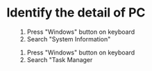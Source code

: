 <h1>Identify the detail of PC</h1>
<ol>
    <ol>
        <li>Press "Windows" button on keyboard</li>
        <li>Search "System Information"</li>
    </ol>
    <ol>
        <li>Press "Windows" button on keyboard</li>
        <li>Search "Task Manager</li>
    </ol>
</ol>